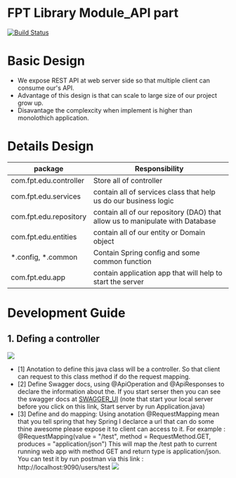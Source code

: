 # FPT Library Module_API part



[![Build Status](https://travis-ci.org/joemccann/dillinger.svg?branch=master)](https://travis-ci.org/joemccann/dillinger)



# Basic Design

  - We expose REST API at web server side so that multiple client can consume our's API.
  - Advantage of this design is that can scale to large size of our project grow up.
  - Disavantage the complexcity when implement is higher than monolothich application.
 
# Details Design
  | package | Responsibility  |
| ------ | ------ |
| com.fpt.edu.controller | Store all of controller |
| com.fpt.edu.services| contain all of services class that help us do our business logic |
| com.fpt.edu.repository | contain all of our repository (DAO)  that allow us to manipulate with Database   |
| com.fpt.edu.entities | contain all of our entity or Domain object |
| *.config, *.common | Contain Spring config and some common function |
| com.fpt.edu.app | contain application app that will help to start the server |

  


# Development Guide
 ## 1. Defing a controller
![](https://i.ibb.co/yFLxJts/contrroller.png)
- [1] Anotation to define this java class will be a controller. So that client can request to this class method if do the request mapping.
- [2] Define Swagger docs, using @ApiOperation and @ApiResponses to declare the information about the. If you start serser then you can see the swagger docs at [SWAGGER_UI](http://localhost:9090/swagger-ui.html) (note that start your local server before you click on this link, Start server by run Application.java)
- [3] Define and do mapping: Using anotation @RequestMapping mean that you tell spring that hey Spring I declarce a  url that can do some thine awesome please expose it to client can access to it. For example :
@RequestMapping(value = "/test", method = RequestMethod.GET, produces = "application/json")
This will map the /test path to current running web app with method GET and return type is application/json. You can test it by run postman via this link : http://localhost:9090/users/test
![](https://i.ibb.co/9qwJ9YS/postman-test.png)









